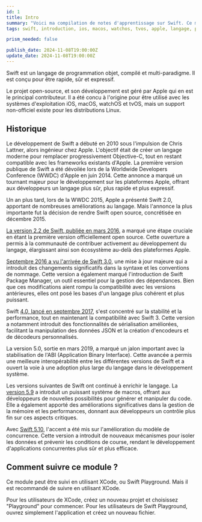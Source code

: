 ```yaml
---
id: 1
title: Intro
summary: "Voici ma compilation de notes d'apprentissage sur Swift. Ce module est conçu pour les débutants qui souhaitent apprendre les bases du langage Swift, utilisé pour le développement d'applications iOS, macOS, watchOS et tvOS."
tags: swift, introduction, ios, macos, watchos, tvos, apple, langage, programmation, open-source, chris lattner, objectif-c, wwdc, xcode, swift playground, swift package manager

prism_needed: false

publish_date: 2024-11-08T19:00:00Z
update_date: 2024-11-08T19:00:00Z
---
```


Swift est un langage de programmation objet, compilé et multi-paradigme. Il est conçu pour être rapide, sûr et expressif.

Le projet open-source, et son développement est géré par Apple qui en est le principal contributeur. Il a été concu à l'origine pour être utilisé avec les systèmes d'exploitation iOS, macOS, watchOS et tvOS, mais un support non-officiel existe pour les distributions Linux.

## Historique

Le développement de Swift a débuté en 2010 sous l'impulsion de Chris Lattner, alors ingénieur chez Apple. L'objectif était de créer un langage moderne pour remplacer progressivement Objective-C, tout en restant compatible avec les frameworks existants d'Apple.
La première version publique de Swift a été dévoilée lors de la Worldwide Developers Conference (WWDC) d'Apple en juin 2014. Cette annonce a marqué un tournant majeur pour le développement sur les plateformes Apple, offrant aux développeurs un langage plus sûr, plus rapide et plus expressif.

Un an plus tard, lors de la WWDC 2015, Apple a présenté Swift 2.0, apportant de nombreuses améliorations au langage. Mais l'annonce la plus importante fut la décision de rendre Swift open source, concrétisée en décembre 2015.

[La version 2.2 de Swift, publiée en mars 2016](https://www.swift.org/blog/swift-2.2-released/), a marqué une étape cruciale en étant la première version officiellement open source. Cette ouverture a permis à la communauté de contribuer activement au développement du langage, élargissant ainsi son écosystème au-delà des plateformes Apple.

[Septembre 2016 a vu l'arrivée de Swift 3.0](https://www.swift.org/blog/swift-3.0-released/), une mise à jour majeure qui a introduit des changements significatifs dans la syntaxe et les conventions de nommage. Cette version a également marqué l'introduction de Swift Package Manager, un outil essentiel pour la gestion des dépendances. Bien que ces modifications aient rompu la compatibilité avec les versions antérieures, elles ont posé les bases d'un langage plus cohérent et plus puissant.

Swift [4.0, lancé en septembre 2017](https://www.swift.org/blog/swift-4.0-released/), s'est concentré sur la stabilité et la performance, tout en maintenant la compatibilité avec Swift 3. Cette version a notamment introduit des fonctionnalités de sérialisation améliorées, facilitant la manipulation des données JSON et la création d'encodeurs et de décodeurs personnalisés.

La version 5.0, sortie en mars 2019, a marqué un jalon important avec la stabilisation de l'ABI (Application Binary Interface). Cette avancée a permis une meilleure interopérabilité entre les différentes versions de Swift et a ouvert la voie à une adoption plus large du langage dans le développement système.

Les versions suivantes de Swift ont continué à enrichir le langage. La [version 5.9](https://www.swift.org/blog/swift-5.9-released/) a introduit un puissant système de macros, offrant aux développeurs de nouvelles possibilités pour générer et manipuler du code. Elle a également apporté des améliorations significatives dans la gestion de la mémoire et les performances, donnant aux développeurs un contrôle plus fin sur ces aspects critiques.

Avec [Swift 5.10](https://www.swift.org/blog/swift-5.10-released/), l'accent a été mis sur l'amélioration du modèle de concurrence. Cette version a introduit de nouveaux mécanismes pour isoler les données et prévenir les conditions de course, rendant le développement d'applications concurrentes plus sûr et plus efficace.

## Comment suivre ce module ?

Ce module peut être suivi en utilisant XCode, ou Swift Playground. Mais il est recommandé de suivre en utilisant XCode.

Pour les utilisateurs de XCode, créez un nouveau projet et choisissez "Playground" pour commencer. Pour les utilisateurs de Swift Playground, ouvrez simplement l'application et créez un nouveau fichier.
